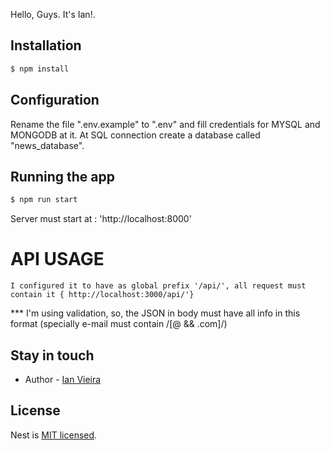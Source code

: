 Hello, Guys. It's Ian!.

## Installation
```bash
$ npm install
```

## Configuration
Rename the file ".env.example" to ".env" and fill credentials for MYSQL and MONGODB at it.
At SQL connection create a database called "news_database".


## Running the app
```bash
$ npm run start
```

Server must start at : 'http://localhost:8000'
# API USAGE
    I configured it to have as global prefix '/api/', all request must contain it { http://localhost:3000/api/'}




*** I'm using validation, so, the JSON in body must have all info in this format (specially e-mail must contain /[@  && .com]/)



## Stay in touch

- Author - [Ian Vieira](https://www.linkedin.com/in/ianvgs/)

## License
Nest is [MIT licensed](LICENSE).
